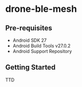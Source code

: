 
drone-ble-mesh
===================================

Pre-requisites
--------------

- Android SDK 27
- Android Build Tools v27.0.2
- Android Support Repository

Getting Started
---------------
TTD